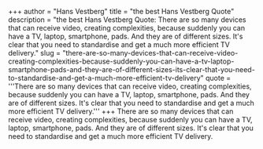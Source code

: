 +++
author = "Hans Vestberg"
title = "the best Hans Vestberg Quote"
description = "the best Hans Vestberg Quote: There are so many devices that can receive video, creating complexities, because suddenly you can have a TV, laptop, smartphone, pads. And they are of different sizes. It's clear that you need to standardise and get a much more efficient TV delivery."
slug = "there-are-so-many-devices-that-can-receive-video-creating-complexities-because-suddenly-you-can-have-a-tv-laptop-smartphone-pads-and-they-are-of-different-sizes-its-clear-that-you-need-to-standardise-and-get-a-much-more-efficient-tv-delivery"
quote = '''There are so many devices that can receive video, creating complexities, because suddenly you can have a TV, laptop, smartphone, pads. And they are of different sizes. It's clear that you need to standardise and get a much more efficient TV delivery.'''
+++
There are so many devices that can receive video, creating complexities, because suddenly you can have a TV, laptop, smartphone, pads. And they are of different sizes. It's clear that you need to standardise and get a much more efficient TV delivery.
